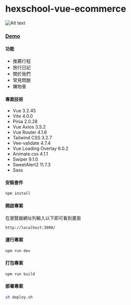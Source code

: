 # hexschool-vue-ecommerce

![Alt text](https://storage.googleapis.com/vue-course-api.appspot.com/ken100/1683340659729.jpg?GoogleAccessId=firebase-adminsdk-zzty7%40vue-course-api.iam.gserviceaccount.com&Expires=1742169600&Signature=qblP47IkvGFZn%2BUxqDcYz7Nbu8RAx4%2BLcCGNjsAdyUAombYVkEgncYbZlvklsrR6prLZNeIoChlcasYTz3dRK%2BGV6BpxFvvM7%2BvlcWUPzqodBavAX3ldAUIP5GM0Ua7YQZhGibfpXrJqmDt4osLG9o%2FLWYNu4PLKPhHysOu3%2FE%2B2SfOJk7SJ6mSJEX52ke6MfWcRSVgypV%2By94u0hYN34c1oa%2FVVW6OLXY0UGGW11ELDFpWrhLpI%2By3BO5qd36foAw2Zri8AUEMzSZOyAC0gkLDn4KYOcZAJcHyaw5m%2Bv2B%2F0tU9tQVarxAIRYb8tH74iy25613gV96PLIHBS55QKw%3D%3D)
### [Demo](https://kenlee100.github.io/hexschool-vue-ecommerce)

#### 功能
- 推薦行程
- 旅行日記
- 關於我們
- 常見問題
- 購物車

#### 專案技術
- Vue 3.2.45
- Vite 4.0.0
- Pinia 2.0.28
- Vue Axios 3.5.2
- Vue Router 4.1.6
- Tailwind CSS 3.2.7
- Vee-validate 4.7.4
- Vue Loading Overlay 6.0.2
- Animate.css 4.1.1
- Swiper 9.1.0 
- SweetAlert2 11.7.3
- Sass

#### 安裝套件
```sh
npm install
```

#### 開啟專案
在瀏覽器網址列輸入以下即可看到畫面
```sh
http://localhost:3000/
```

#### 運行專案

```sh
npm run dev
```

#### 打包專案
```sh
npm run build
```

#### 部署專案
```sh
sh deploy.sh
```



